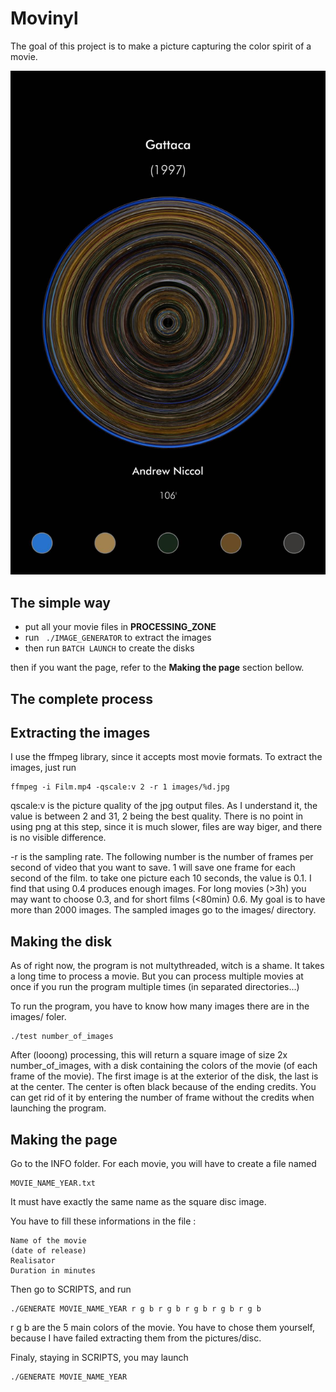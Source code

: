 # Movinyl

The goal of this project is to make a picture capturing the color spirit of a movie. 

![Result example](https://github.com/Pataclop/Movinyl/blob/master/example_img/3.jpg)


## The simple way 

- put all your movie files in **PROCESSING_ZONE**
- run ``` ./IMAGE_GENERATOR``` to extract the images
- then run  ```BATCH LAUNCH``` to create the disks

then if you want the page, refer to the **Making the page** section bellow.


## The complete process 

## Extracting the images

I use the ffmpeg library, since it accepts most movie formats. 
To extract the images, just run 
```
ffmpeg -i Film.mp4 -qscale:v 2 -r 1 images/%d.jpg
```

qscale:v is the picture quality of the jpg output files. As I understand it, the value is between 2 and 31, 2 being the best quality. There is no point in using png at this step, since it is much slower, files are way biger, and there is no visible difference.

-r is the sampling rate. The following number is the number of frames per second of video that you want to save. 1 will save one frame for each second of the film. to take one picture each 10 seconds, the value is 0.1. I find that using 0.4 produces enough images. For long movies (>3h) you may want to choose 0.3, and for short films (<80min) 0.6. My goal is to have more than 2000 images. The sampled images go to the images/ directory.

## Making the disk

As of right now, the program is not multythreaded, witch is a shame. It takes a long time to process a movie. But you can process multiple movies at once if you run the program multiple times (in separated directories...)

To run the program, you have to know how many images there are in the images/ foler.

```
./test number_of_images
```

After (looong) processing, this will return a square image of size 2x number_of_images, with a disk containing the colors of the movie (of each frame of the movie). The first image is at the exterior of the disk, the last is at the center. The center is often black because of the ending credits. You can get rid of it by entering the number of frame without the credits when launching the program. 

## Making the page
Go to the INFO folder.
For each movie, you will have to create a file named 
```
MOVIE_NAME_YEAR.txt
```
It must have exactly the same name as the square disc image. 

You have to fill these informations in the file : 

```
Name of the movie
(date of release) 
Realisator
Duration in minutes
```

Then go to SCRIPTS, and run 
```
./GENERATE MOVIE_NAME_YEAR r g b r g b r g b r g b r g b
```
r g b are the 5 main colors of the movie. You have to chose them yourself, because I have failed extracting them from the pictures/disc. 

Finaly, staying in SCRIPTS, you may launch 
```
./GENERATE MOVIE_NAME_YEAR
```
